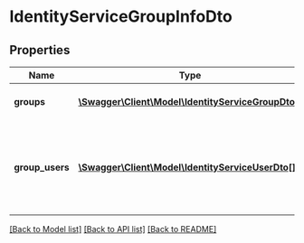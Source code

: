# IdentityServiceGroupInfoDto

## Properties
Name | Type | Description | Notes
------------ | ------------- | ------------- | -------------
**groups** | [**\Swagger\Client\Model\IdentityServiceGroupDto[]**](IdentityServiceGroupDto.md) | An array of group objects. | [optional] 
**group_users** | [**\Swagger\Client\Model\IdentityServiceUserDto[]**](IdentityServiceUserDto.md) | An array that contains all users that are member in one of the groups. | [optional] 

[[Back to Model list]](../../README.md#documentation-for-models) [[Back to API list]](../../README.md#documentation-for-api-endpoints) [[Back to README]](../../README.md)

